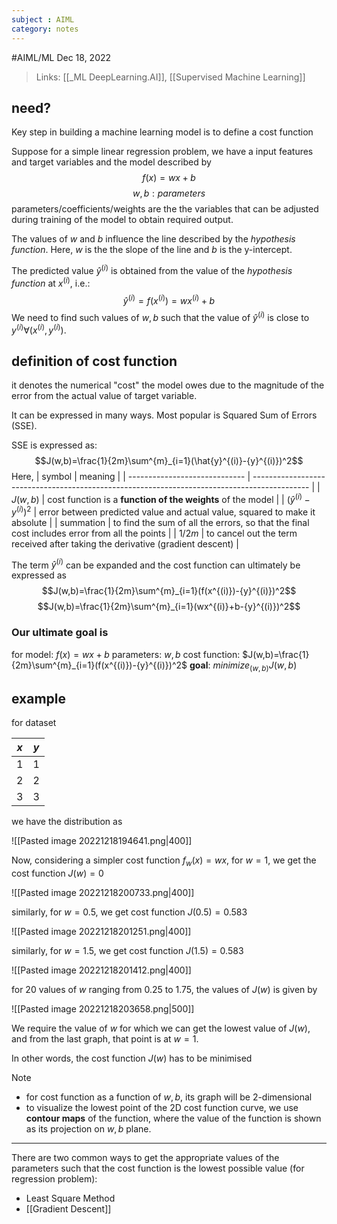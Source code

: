 ```yaml
---
subject : AIML
category: notes
---
```

#AIML/ML 
Dec 18, 2022

>Links: [[_ML DeepLearning.AI]], [[Supervised Machine Learning]]

## need?
Key step in building a machine learning model is to define a cost function

Suppose for a simple linear regression problem, we have a input features and target variables and the model described by 
$$f(x)=wx+b$$
$$w,b: parameters$$
parameters/coefficients/weights are the the variables that can be adjusted during training of the model to obtain required output.

The values of $w$ and $b$ influence the line described by the *hypothesis function*. Here, $w$ is the the slope of the line and $b$ is the y-intercept.

The predicted value $\hat{y}^{(i)}$ is obtained from the value of the *hypothesis function* at $x^{(i)}$, i.e.:
$$\hat{y}^{(i)}=f(x^{(i)})=wx^{(i)}+b$$
We need to find such values of $w,b$ such that the value of $\hat{y}^{(i)}$ is close to $y^{(i)}$$\forall(x^{(i)},y^{(i)})$.

## definition of cost function
it denotes the numerical "cost" the model owes due to the magnitude of the error from the actual value of target variable.

It can be expressed in many ways. Most popular is Squared Sum of Errors (SSE). 

SSE is expressed as:
$$J(w,b)=\frac{1}{2m}\sum^{m}_{i=1}(\hat{y}^{(i)}-{y}^{(i)})^2$$
Here, 
| symbol                        | meaning                                                                                      |
| ----------------------------- | -------------------------------------------------------------------------------------------- |
| $J(w,b)$                      | cost function is a **function of the weights** of the model                                  |
| $(\hat{y}^{(i)}-{y}^{(i)})^2$ | error between predicted value and actual value, squared to make it absolute                  |
| summation                     | to find the sum of all the errors, so that the final cost includes error from all the points |
| $1/2m$                        | to cancel out the term received after taking the derivative (gradient descent)               |

The term $\hat{y}^{(i)}$ can be expanded and the cost function can ultimately be expressed as 
$$J(w,b)=\frac{1}{2m}\sum^{m}_{i=1}(f(x^{(i)})-{y}^{(i)})^2$$
$$J(w,b)=\frac{1}{2m}\sum^{m}_{i=1}(wx^{(i)}+b-{y}^{(i)})^2$$
### Our ultimate goal is
for model: $f(x)=wx+b$
parameters: $w,b$
cost function: $J(w,b)=\frac{1}{2m}\sum^{m}_{i=1}(f(x^{(i)})-{y}^{(i)})^2$
**goal**: $minimize_{(w,b)} J(w,b)$ 

## example
for dataset

| $x$   | $y$   |
| --- | --- |
| 1   | 1   |
| 2   | 2   |
| 3   | 3   |

we have the distribution as 

![[Pasted image 20221218194641.png|400]]

Now, considering a simpler cost function $f_w(x)=wx$, for $w=1$, we get the cost function $J(w)=0$ 

![[Pasted image 20221218200733.png|400]]

similarly, for $w=0.5$, we get cost function $J(0.5)=0.583$

![[Pasted image 20221218201251.png|400]]

similarly, for $w=1.5$, we get cost function $J(1.5)=0.583$

![[Pasted image 20221218201412.png|400]]

for 20 values of $w$ ranging from 0.25 to 1.75, the values of $J(w)$ is given by

![[Pasted image 20221218203658.png|500]]

We require the value of $w$ for which we can get the lowest value of $J(w)$, and from the last graph, that point is at $w=1$.

In other words, the cost function $J(w)$ has to be minimised

>[!NOTE]
>- for cost function as a function of $w,b$, its graph will be 2-dimensional
>- to visualize the lowest point of the 2D cost function curve, we use **contour maps** of the function, where the value of the function is shown as its projection on $w,b$ plane.

---
There are two common ways to get the appropriate values of the parameters such that the cost function is the lowest possible value (for regression problem):
- Least Square Method
- [[Gradient Descent]]
